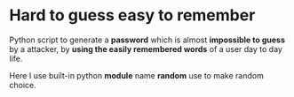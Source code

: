 <h1>Hard to guess easy to remember</h1>
<p>Python script to generate a <b>password</b> which is almost <b>impossible to guess</b> by a attacker, by <b>using the easily remembered words</b> of a user day to day life.</p>

Here I use built-in python <b>module</b> name <b>random</b> use to make random choice.

